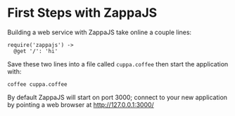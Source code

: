 First Steps with ZappaJS
========================

Building a web service with ZappaJS take online a couple lines:

    require('zappajs') ->
      @get '/': 'hi'

Save these two lines into a file called `cuppa.coffee` then start the application with:

    coffee cuppa.coffee

By default ZappaJS will start on port 3000; connect to your new application by pointing a web browser at http://127.0.0.1:3000/

